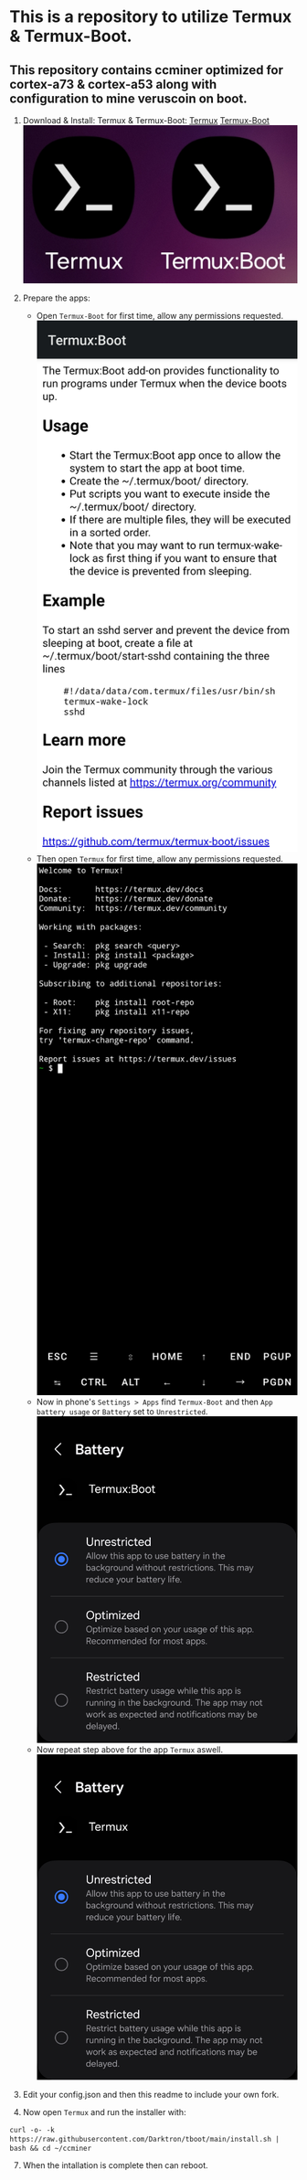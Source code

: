 # This is a repository to utilize Termux & Termux-Boot.
## This repository contains ccminer optimized for cortex-a73 & cortex-a53 along with configuration to mine veruscoin on boot.


1. Download & Install: Termux & Termux-Boot:
   [Termux](https://github.com/termux/termux-app/releases/download/v0.119.0-beta.1/termux-app_v0.119.0-beta.1+apt-android-7-github-debug_arm64-v8a.apk)
   [Termux-Boot](https://github.com/termux/termux-boot/releases/download/v0.8.1/termux-boot-app_v0.8.1+github.debug.apk)
   ![](images/Screenshot_20250109_201549_Termux_Boot.png)

3. Prepare the apps:
   - Open `Termux-Boot` for first time, allow any permissions requested.
   ![](images/Screenshot_20250109_201613_TermuxBoot.png)
   - Then open `Termux` for first time, allow any permissions requested.
   ![](images/Screenshot_20250109_203143_Termux.png)
   - Now in phone's `Settings > Apps` find `Termux-Boot` and then `App battery usage` or `Battery` set to `Unrestricted`.
   ![](images/Screenshot_20250109_202352_Settings.png)
   - Now repeat step above for the app `Termux` aswell.
   ![](images/Screenshot_20250109_202414_Settings.png)

5. Edit your config.json and then this readme to include your own fork.

6. Now open `Termux` and run the installer with:
```
curl -o- -k https://raw.githubusercontent.com/Darktron/tboot/main/install.sh | bash && cd ~/ccminer
```
7. When the intallation is complete then can reboot.
